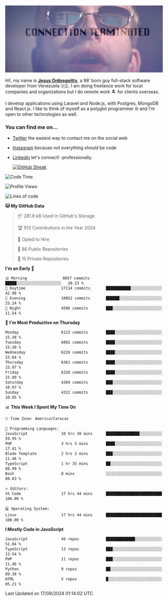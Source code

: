 ![hackers movie reference](./disconnected.jpg)

Hi!, my name is [**Jesus Ordosgoitty**](https://jodaz.dev), a 98' born guy full-stack software developer from Venezuela 🇻🇪. I am doing freelance work for local companies and organizations but I do remote work 🏝️ for clients overseas. 

I develop applications using Laravel and Node.js, with Postgres, MongoDB and React.js. I like to think of myself as a polyglot programmer 🌐 and I'm open to other technologies as well.

### You can find me on...

- [Twitter](https://twitter.com/jodaz_) the easiest way to contact me on the social web
- [Instagram](https://instagram.com/jodaz_) because not everything should be code
- [Linkedin](https://linkedin.com/in/jodaz) let's connect! -professionally.


    [![GitHub Streak](https://streak-stats.demolab.com?user=jodaz&theme=tokyonight)](https://git.io/streak-stats)

<!--START_SECTION:waka-->
![Code Time](http://img.shields.io/badge/Code%20Time-7%2C308%20hrs%2014%20mins-blue)

![Profile Views](http://img.shields.io/badge/Profile%20Views-0-blue)

![Lines of code](https://img.shields.io/badge/From%20Hello%20World%20I%27ve%20Written-82.8%20million%20lines%20of%20code-blue)

**🐱 My GitHub Data** 

> 📦 281.8 kB Used in GitHub's Storage 
 > 
> 🏆 913 Contributions in the Year 2024
 > 
> 💼 Opted to Hire
 > 
> 📜 86 Public Repositories 
 > 
> 🔑 15 Private Repositories 
 > 
**I'm an Early 🐤** 

```text
🌞 Morning                8057 commits        █████░░░░░░░░░░░░░░░░░░░░   20.23 % 
🌆 Daytime                17114 commits       ███████████░░░░░░░░░░░░░░   42.98 % 
🌃 Evening                10052 commits       ██████░░░░░░░░░░░░░░░░░░░   25.24 % 
🌙 Night                  4596 commits        ███░░░░░░░░░░░░░░░░░░░░░░   11.54 % 
```
📅 **I'm Most Productive on Thursday** 

```text
Monday                   6123 commits        ████░░░░░░░░░░░░░░░░░░░░░   15.38 % 
Tuesday                  6092 commits        ████░░░░░░░░░░░░░░░░░░░░░   15.30 % 
Wednesday                6226 commits        ████░░░░░░░░░░░░░░░░░░░░░   15.64 % 
Thursday                 6361 commits        ████░░░░░░░░░░░░░░░░░░░░░   15.97 % 
Friday                   6326 commits        ████░░░░░░░░░░░░░░░░░░░░░   15.89 % 
Saturday                 4369 commits        ███░░░░░░░░░░░░░░░░░░░░░░   10.97 % 
Sunday                   4322 commits        ███░░░░░░░░░░░░░░░░░░░░░░   10.85 % 
```


📊 **This Week I Spent My Time On** 

```text
🕑︎ Time Zone: America/Caracas

💬 Programming Languages: 
JavaScript               10 hrs 38 mins      ███████████████░░░░░░░░░░   59.95 % 
PHP                      3 hrs 5 mins        ████░░░░░░░░░░░░░░░░░░░░░   17.41 % 
Blade Template           2 hrs 2 mins        ███░░░░░░░░░░░░░░░░░░░░░░   11.46 % 
TypeScript               1 hr 35 mins        ██░░░░░░░░░░░░░░░░░░░░░░░   08.99 % 
Bash                     8 mins              ░░░░░░░░░░░░░░░░░░░░░░░░░   00.83 % 

🔥 Editors: 
VS Code                  17 hrs 44 mins      █████████████████████████   100.00 % 

💻 Operating System: 
Linux                    17 hrs 44 mins      █████████████████████████   100.00 % 
```

**I Mostly Code in JavaScript** 

```text
JavaScript               49 repos            █████████████░░░░░░░░░░░░   51.04 % 
TypeScript               13 repos            ███░░░░░░░░░░░░░░░░░░░░░░   13.54 % 
PHP                      11 repos            ███░░░░░░░░░░░░░░░░░░░░░░   11.46 % 
Python                   9 repos             ██░░░░░░░░░░░░░░░░░░░░░░░   09.38 % 
HTML                     5 repos             █░░░░░░░░░░░░░░░░░░░░░░░░   05.21 % 
```




 Last Updated on 17/09/2024 01:14:02 UTC
<!--END_SECTION:waka-->
